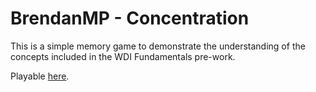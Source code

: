 # BrendanMP - Concentration

This is a simple memory game to demonstrate the understanding of the concepts included in the WDI Fundamentals pre-work.

Playable [here](https://brendanmp.github.io/wdi-fundamentals-memorygame/).

